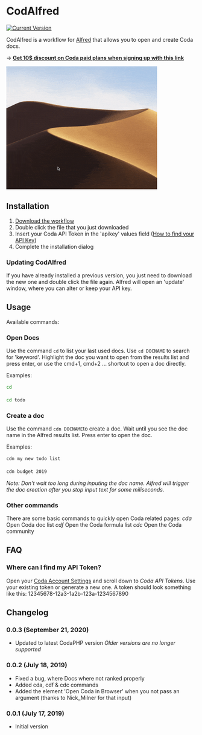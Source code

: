 # CodAlfred

[![Current Version](https://img.shields.io/github/release/danielstieber/codalfred.svg?style=flat-square)](https://github.com/danielstieber/codalfred/releases)

CodAlfred is a workflow for [Alfred](https://www.alfredapp.com/) that 
allows you to open and create Coda docs.

→ [**Get 10$ discount on Coda paid plans when signing up with this link**](https://coda.io/?r=Qjx7OzpmTa2L6IPfkY-anw)

![Demo](demo.gif)

## Installation
1. [Download the workflow](https://github.com/danielstieber/codalfred/releases/download/v0.0.3/CodAlfred.alfredworkflow)
2. Double click the file that you just downloaded
3. Insert your Coda API Token in the 'apikey' values field ([How to find your API Key](#faq))
4. Complete the installation dialog

### Updating CodAlfred
If you have already installed a previous version, you just need to download the new one and double click the file again. Alfred will open an 'update' window, where you can alter or keep your API key.

## Usage
Available commands:
### Open Docs
Use the command `cd` to list your last used docs. Use `cd DOCNAME` to search for 'keyword'. Highlight the doc you want to open from the results list and press enter, or use the cmd+1, cmd+2 ... shortcut to open a doc directly.

Examples:
```bash
cd 

cd todo
```

### Create a doc
Use the command `cdn DOCNAME`to create a doc. Wait until you see the doc name in the Alfred results list. Press enter to open the doc.

Examples:
```bash
cdn my new todo list 

cdn budget 2019
```
_Note: Don't wait too long during inputing the doc name. Alfred will trigger the doc creation after you stop input text for some miliseconds._

### Other commands
There are some basic commands to quickly open Coda related pages:
*cda* Open Coda doc list
*cdf* Open the Coda formula list
*cdc* Open the Coda community

## FAQ
### Where can I find my API Token?
Open your [Coda Account Settings](https://coda.io/account) and scroll down to *Coda API Tokens*. Use your existing token or generate a new one. A token should look something like this: 12345678-12a3-1a2b-123a-1234567890

## Changelog
### 0.0.3 (September 21, 2020)
* Updated to latest CodaPHP version
_Older versions are no longer supported_
### 0.0.2 (July 18, 2019)
* Fixed a bug, where Docs where not ranked properly
* Added cda, cdf & cdc commands
* Added the element 'Open Coda in Browser' when you not pass an argument (thanks to Nick_Milner for that input)

### 0.0.1 (July 17, 2019)
* Initial version